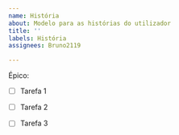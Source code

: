 ```yaml
---
name: História
about: Modelo para as histórias do utilizador
title: ''
labels: História
assignees: Bruno2119

---
```


Épico:

- [ ] Tarefa 1

- [ ] Tarefa 2

- [ ] Tarefa 3
